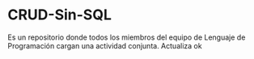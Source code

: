 # CRUD-Sin-SQL
Es un repositorio donde todos los miembros del equipo de Lenguaje de Programación cargan una actividad conjunta. 
Actualiza
ok
